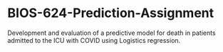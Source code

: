 # BIOS-624-Prediction-Assignment

Development  and evaluation of  a predictive model for death  in patients admitted to the ICU with COVID using Logistics regression. 
